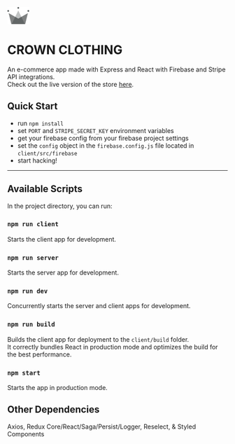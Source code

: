 ![CROWN](https://raw.githubusercontent.com/alevfalse/crown-clothing/master/client/src/assets/crown.png)
# CROWN CLOTHING
An e-commerce app made with Express and React with Firebase and Stripe API integrations.  
Check out the live version of the store [here](https://royal-clothing.herokuapp.com/).

## Quick Start

- run `npm install`
- set `PORT` and `STRIPE_SECRET_KEY` environment variables
- get your firebase config from your firebase project settings
- set the `config` object in the `firebase.config.js` file located in `client/src/firebase`
- start hacking!

--- 

## Available Scripts

In the project directory, you can run:

### `npm run client`

Starts the client app for development.

### `npm run server`

Starts the server app for development.

### `npm run dev`

Concurrently starts the server and client apps for development.

### `npm run build`

Builds the client app for deployment to the `client/build` folder.<br />
It correctly bundles React in production mode and optimizes the build for the best performance.

### `npm start`

Starts the app in production mode.<br />

## Other Dependencies

Axios, Redux Core/React/Saga/Persist/Logger, Reselect, & Styled Components
